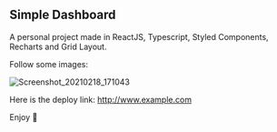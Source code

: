 ## Simple Dashboard

A personal project made in ReactJS, Typescript, Styled Components, Recharts and Grid Layout.

Follow some images:

![Screenshot_20210218_171043](https://user-images.githubusercontent.com/39891863/108415821-c2e69f00-720c-11eb-8f87-c4750f38bcca.png)

Here is the deploy link: <http://www.example.com>

Enjoy 🚀